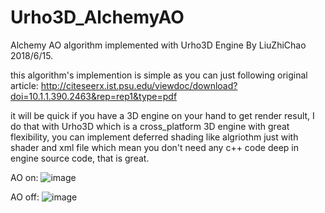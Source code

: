 # Urho3D_AlchemyAO
Alchemy AO algorithm implemented  with Urho3D Engine By LiuZhiChao 2018/6/15.

this algorithm's implemention is simple as you can just following original article:
http://citeseerx.ist.psu.edu/viewdoc/download?doi=10.1.1.390.2463&rep=rep1&type=pdf

it will be quick if you have a 3D engine on your hand to get render result, I do that with Urho3D which is a
cross_platform 3D engine with great flexibility, you can implement deferred shading like algriothm just with shader and 
xml file which mean you don't need any c++ code deep in engine source code, that is great.

AO on:
![image](https://github.com/yanlongzhizhi/Urho3D_AlchemyAO/blob/master/屏幕快照%202018-07-09%20下午4.55.56.png)

AO off:
![image](https://github.com/yanlongzhizhi/Urho3D_AlchemyAO/blob/master/屏幕快照%202018-07-09%20下午4.56.40.png)
